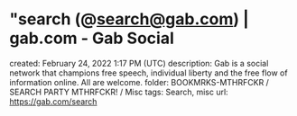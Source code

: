 # "search (@search@gab.com) | gab.com - Gab Social

created: February 24, 2022 1:17 PM (UTC)
description: Gab is a social network that champions free speech, individual liberty and the free flow of information online. All are welcome.
folder: BOOKMRKS-MTHRFCKR / SEARCH PARTY MTHRFCKR! / Misc
tags: Search, misc
url: https://gab.com/search
